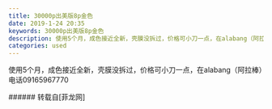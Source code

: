 ```yaml
---
title: 30000p出美版8p金色
date: 2019-1-24 20:35
keywords: 30000p出美版8p金色
description: 使用5个月，成色接近全新，壳膜没拆过，价格可小刀一点，在alabang（阿拉棒）电话09165967770
categories: used
---
```

<td class="t_f" id="postmessage_2788924">

使用5个月，成色接近全新，壳膜没拆过，价格可小刀一点，在alabang（阿拉棒）电话09165967770<br/>
</td>
###### 转载自[菲龙网]